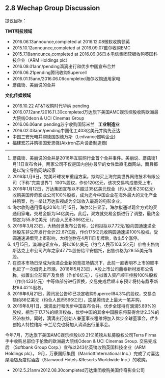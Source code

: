 ## 2.8 Wechap Group Discussion
提议目标：  

**TMT科技领域**
- 2016.06.13announce,completed at 2016.12.08微软收购领英
- 2015.10.12announce,completed at 2016.09.07戴尔收购EMC
- 2015.7.18announce,completed at 2016.09.06日本电信集团软银收购英国科技企业（ARM Holdings plc）
- 2016.08.01ann/pending滴滴出行和优步中国宣布合并
- 2016.06.21pending腾讯收购Supercell
- 2016.01.15ann/2016.06.06completed海尔收购通用家电
- 蘑菇街、美丽说的合并 

**文化传媒领域**
- 2016.10.22 AT&T收购时代华纳 pending
- 2016.07.12ann/2016.11.30completed万达旗下美国AMC娱乐控股收购欧洲最大院线Odeon & UCI Cinemas Group
- 2016.06.06ann pending苏宁收购国际米兰
 
**工业制造业**
- 2016.02.03ann/pending中国化工403亿美元并购先正达  
- 中国三安光电并购德国朗德万斯（Ledvance照明企业)
- 福建宏芯并购德国爱思强(Aixtron芯片设备制造商)

---

1. 蘑菇街、美丽说的合并是2016年互联网行业首个合并事件。美丽说、蘑菇街1月11日宣布合并，两家公司不仅是国内创办最早的女性垂直电商网站，而且都是以淘宝导购网站起家
2. 2016年1月6日，完美环球发布重组方案，拟购买上海完美世界网络技术有限公司（下称“完美世界”）100%股权，作价120亿元，该次交易构成借壳上市。
3. 2016年1月12日，万达集团宣布以不超过35亿美元现金（约人民币230亿元）收购美国传奇影业公司100%股权，成为迄今中国企业在海外最大的文化产业并购案，也一举让万达影视成为全球收入最高的电影企业。
4. 海尔收购通用家电2016年1月15日，海尔公告显示，海尔拟通过现金方式购买通用家电，交易金额为54亿美元。此后，双方就交易金额进行了调整，最终金额定为55.8亿美元（约合人民币366亿元）。
5. 2016年3月23日，大杨创世发布公告称，公司拟拟以7.72元/股向圆通速递全体股东非公开发行合计22.67亿股，作价175亿元收购圆通速递100%股权。受圆通速递借壳上市影响，大杨创世在4月11日复牌后，收出5个涨停。
6. 4月15日，澳洲电讯宣布，将以16亿美元（约合人民币103.5亿元）价格出售纳斯达克上市公司汽车之家47.7%股份给平安信托，出售价格为29.55美元每股。
7. 在资本市场日渐成为快递企业新的竞技场情况下，此前一直表明不上市的顺丰也赶了一次借壳上市潮。2016年5月23日，A股上市公司鼎泰新材发布公告称，拟置出全部资产及负债（作价8亿元），与拟置入资产顺丰控股100%股权（作价433亿元）中等值部分进行置换，交易完成后顺丰东预计将持有鼎泰新材94.42%股权。
8. 2016年6月21日，腾讯发公告称已决定收购Supercell84.3%的股权，交易总额约86亿美元（约合人民币566亿元），这是腾讯史上最大一笔并购，
9. 2016年8月1日，滴滴出行和优步中国宣布合并。优步全球持有滴滴5.89%的股权，相当于17.7%的经济权益，优步中国的其余中国股东将获得合计2.3%的经济权益。同时，滴滴出行创始人兼董事长程维将加入优步全球董事会，优步创始人特拉维斯·卡兰尼克也将加入滴滴出行董事会。

今年7月，万达旗下美国AMC娱乐控股以9.21亿英镑从私募股权公司Terra Firma手中收购总部位于伦敦的欧洲最大院线Odeon & UCI Cinemas Group. 交易完成后
（Softbank Group Corp.）宣布以243亿英镑收购英国科技企业（ARM Holdings plc）。
9月，万豪国际集团（MarriottInternational Inc.）完成了对喜达屋酒店及度假酒店（Starwood Hotels &Resorts Worldwide Inc.）的收购。
- 2012.5.21ann/2012.08.30completed万达集团收购美国传奇影业公司 
